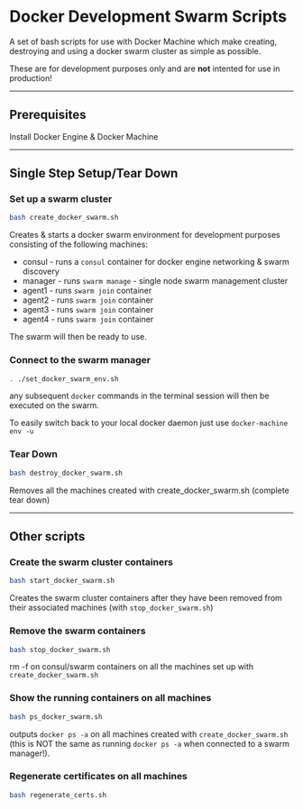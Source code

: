 # Docker Development Swarm Scripts
A set of bash scripts for use with Docker Machine which make creating, destroying and using a docker swarm cluster as simple as possible.

These are for development purposes only and are **not** intented for use in production!

---

## Prerequisites
Install Docker Engine & Docker Machine

--- 
## Single Step Setup/Tear Down

### Set up a swarm cluster
```bash
bash create_docker_swarm.sh
```
Creates & starts a docker swarm environment for development purposes consisting of the following machines:
- consul - runs a `consul` container for docker engine networking & swarm discovery
- manager - runs `swarm manage` - single node swarm management cluster
- agent1 - runs `swarm join` container
- agent2 - runs `swarm join` container
- agent3 - runs `swarm join` container
- agent4 - runs `swarm join` container

The swarm will then be ready to use.

### Connect to the swarm manager
```bash
. ./set_docker_swarm_env.sh
```
any subsequent `docker` commands in the terminal session will then be executed on the swarm.

To easily switch back to your local docker daemon just use `docker-machine env -u`

### Tear Down
```bash
bash destroy_docker_swarm.sh
```
Removes all the machines created with create_docker_swarm.sh (complete tear down)

---
## Other scripts

### Create the swarm cluster containers
```bash
bash start_docker_swarm.sh
```
Creates the swarm cluster containers after they have been removed from their associated machines (with `stop_docker_swarm.sh`)

### Remove the swarm containers
```bash
bash stop_docker_swarm.sh
```
rm -f on consul/swarm containers on all the machines set up with `create_docker_swarm.sh`

### Show the running containers on all machines
```bash
bash ps_docker_swarm.sh
```
outputs `docker ps -a` on all machines created with `create_docker_swarm.sh` (this is NOT the same as running `docker ps -a` when connected to a swarm manager!).

### Regenerate certificates on all machines
```bash
bash regenerate_certs.sh
```
